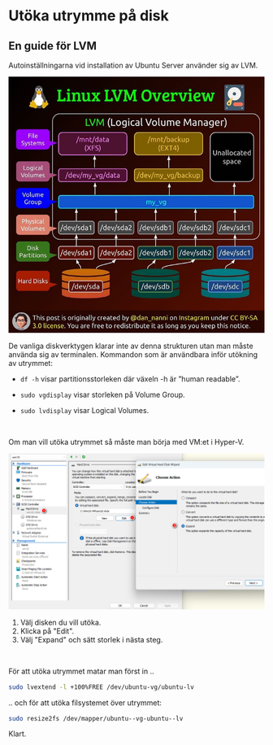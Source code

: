 # Utöka utrymme på disk

## En guide för LVM

Autoinställningarna vid installation av Ubuntu Server använder sig av LVM.  

![Bild](./Linux/lvm.jpg)  

De vanliga diskverktygen klarar inte av denna strukturen utan man måste använda sig av terminalen. Kommandon som är användbara inför utökning av utrymmet:

* `df -h` visar partitionsstorleken där växeln -h är ”human readable”.  

* `sudo vgdisplay` visar storleken på Volume Group.

* `sudo lvdisplay` visar Logical Volumes.  

</br>  

Om man vill utöka utrymmet så måste man börja med VM:et i Hyper-V.  

![Bild](./Linux/expand_VM.jpg)  

1. Välj disken du vill utöka.  
2. Klicka på  "Edit".  
3. Välj "Expand" och sätt storlek i nästa steg.  

</br>  

För att utöka utrymmet matar man först in ..

````Bash
sudo lvextend -l +100%FREE /dev/ubuntu-vg/ubuntu-lv
````  

.. och för att utöka filsystemet över utrymmet:  

````Bash
sudo resize2fs /dev/mapper/ubuntu--vg-ubuntu--lv
````  

Klart.  
